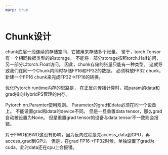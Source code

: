 ```yaml
---
marp: true
---
```


# Chunk设计
chunk底层一段连续的存储空间，它被用来存储多个张量。
鉴于，torch.Tensor有一个相同数据类型的的storage，
不能将一部分storage按照torch.Half访问，另一部分以torch.Float访问。
因此，chunk存储的张量只能有一种类型。
这就导致我们在同一个Chunk内同时存储FP16和FP32的数据。
必须释放FP32 chunk，新建一个FP16 chunk来完成FP32->FP16的转换。

优化Pytorch runtime内存的思路是，
在正反向传播计算时，把param的data和grad指向HybridPS管理的内存。

Pytorch nn.Paramter使用规则。
Parameter的grad和data必须在同一个设备上。
不能设置grad和data的device不同。
但是一旦重置data tensor，那么grad自动被设置为None。
但是重置grad tensor的设备与data tensor不一致则会报错。

对于FWD和BWD这没有影响，因为反向过程是先access_data到GPU，再access_grad到GPU。
但是，在grad FP16->FP32时候，单独设置了grad为cuda，此时data还在cpu上会报错。

